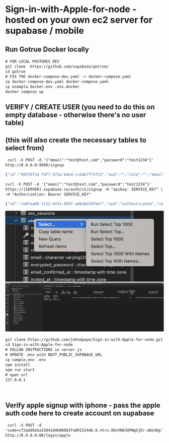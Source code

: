 # Sign-in-with-Apple-for-node -  hosted on your own ec2 server for supabase / mobile


## Run Gotrue Docker locally 
```shell
# FOR LOCAL POSTGRES DEV
git clone  https://github.com/supabase/gotrue/
cd gotrue
# FIX THE docker-compose-dev.yaml -> docker-compose.yaml
cp docker-compose-dev.yaml docker-compose.yaml
cp example.docker.env .env.docker
docker compose up
```

## VERIFY / CREATE USER (you need to do this on empty database - otherwise there's no user table)
## (this will also create the necessary tables to select from)
```shell
 curl -X POST -d '{"email":"test@test.com","password":"test1234"}' http://0.0.0.0:9999/signup
```
```javascript
{"id":"9df2971d-fdf7-471a-b4ed-ccdab7f75f32","aud":"","role":"","email":"test@test.com","phone":"","confirmation_sent_at":"2022-11-14T02:46:04.177563533Z","app_metadata":{"provider":"email","providers":["email"]},"user_metadata":{},"identities":[{"id":"9df2971d-fdf7-471a-b4ed-ccdab7f75f32","user_id":"9df2971d-fdf7-471a-b4ed-ccdab7f75f32","identity_data":{"email":"test@test.com","sub":"9df2971d-fdf7-471a-b4ed-ccdab7f75f32"},"provider":"email","last_sign_in_at":"2022-11-14T02:46:04.175077127Z","created_at":"2022-11-14T02:46:04.175145Z","updated_at":"2022-11-14T02:46:04.175147Z"}],"created_at":"2022-11-14T02:46:04.168506Z","updated_at":"2022-11-14T02:46:04.177712Z"}%
```


```shell
curl -X POST -d '{"email":"test@test.com","password":"test1234"}' https://[SERVER].supabase.co/auth/v1/signup -H "apikey: SERVICE_KEY" \
-H "Authorization: Bearer SERVICE_KEY"
```
```javascript
{"id":"cb8faa60-1222-4fe1-856f-a4610a78fbe7","aud":"authenticated","role":"authenticated","email":"test@test.com","phone":"","confirmation_sent_at":"2022-11-14T09:38:37.301763688Z","app_metadata":{"provider":"email","providers":["email"]},"user_metadata":{},"identities":[{"id":"cb8faa60-1222-4fe1-856f-a4610a78fbe7","user_id":"cb8faa60-1222-4fe1-856f-a4610a78fbe7","identity_data":{"sub":"cb8faa60-1222-4fe1-856f-a4610a78fbe7"},"provider":"email","last_sign_in_at":"2022-11-14T09:38:37.296324593Z","created_at":"2022-11-14T09:38:37.29638Z","updated_at":"2022-11-14T09:38:37.296384Z"}],"created_at":"2022-11-14T09:38:37.285201Z","updated_at":"2022-11-14T09:38:38.105364Z"}%
```


![VSCode](postgres1.png)
![VSCode](postgres.png)

```shell
git clone https://github.com/johndpope/Sign-in-with-Apple-for-node.git
cd Sign-in-with-Apple-for-node
# FOLLOW INSTRUCTIONS in server.js
# UPDATE .env with NEXT_PUBLIC_SUPABASE_URL
cp sample.env .env
npm install
npm run start
# open url
127.0.0.1



```
## Verify apple signup with iphone - pass the apple auth code here to create account on supabase
```shell
 curl -X POST -d 'code=cf2add9a5a15842d4b06683fa89152446.0.ntrx.OHzVN63UPWqSjEr-oBsU6g' http://0.0.0.0:80/login/apple

```
